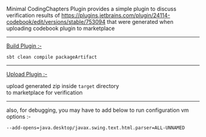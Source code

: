 Minimal CodingChapters Plugin provides a
simple plugin to discuss verification results
of https://plugins.jetbrains.com/plugin/24114-codebook/edit/versions/stable/753094
that were generated when uploading codebook plugin to marketplace

---

<ins>Build Plugin :-</ins>

`sbt clean compile packageArtifact`

---

<ins>Upload Plugin :-</ins>

upload generated zip inside `target` directory   
to marketplace for verification

---

also, for debugging, you may have to add below to run configuration vm options :-

`--add-opens=java.desktop/javax.swing.text.html.parser=ALL-UNNAMED`